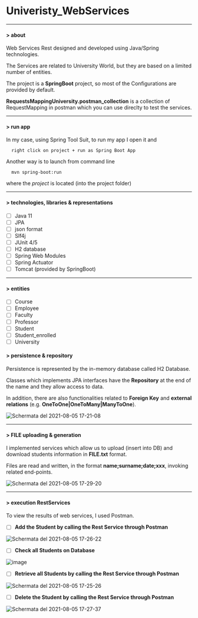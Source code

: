 # Univeristy_WebServices

---

#### > about

Web Services Rest designed and developed using Java/Spring technologies.

The Services are related to University World, but they are based on a limited number of entities. 

The project is a **SpringBoot** project, so most of the Configurations are provided by default.

**RequestsMappingUniversity.postman_collection** is a collection of RequestMapping in postman which you can use direclty to test the services.



---

#### > run app

In my case, using Spring Tool Suit, to run my app I open it and
```
  right click on project + run as Spring Boot App
```
Another way is to launch from command line
```
  mvn spring-boot:run
```
where the *project* is located (into the project folder)

---

#### > technologies, libraries & representations

- [ ] Java 11
- [ ] JPA
- [ ] json format
- [ ] Slf4j
- [ ] JUnit 4/5
- [ ] H2 database
- [ ] Spring Web Modules
- [ ] Spring Actuator
- [ ] Tomcat (provided by SpringBoot)

---
#### > entities 

- [ ] Course
- [ ] Employee
- [ ] Faculty
- [ ] Professor
- [ ] Student
- [ ] Student_enrolled
- [ ] University 

#### > persistence & repository 

Persistence is represented by the in-memory database called H2 Database.

Classes which implements JPA interfaces have the **Repository** at the end of the name and they allow access to data.

In addition, there are also functionalities related to **Foreign Key** and **external relations** (e.g. **OneToOne|OneToMany|ManyToOne**).

![Schermata del 2021-08-05 17-21-08](https://user-images.githubusercontent.com/45211249/128376030-3bfba1ae-3a32-458d-9317-3f7dacfe79da.png)


--- 

#### > FILE uploading & generation

I implemented services which allow us to upload (insert into DB) and download students information in **FILE.txt** format. 

Files are read and written, in the format **name;surname;date;xxx**, invoking related end-points.

![Schermata del 2021-08-05 17-29-20](https://user-images.githubusercontent.com/45211249/128377448-4ff7c4ac-b4a7-42ec-a2f1-d4eb2bacce04.png)


--- 

#### > execution RestServices 

To view the results of web services, I used Postman.

- [ ] **Add the Student by calling the Rest Service through Postman**

![Schermata del 2021-08-05 17-26-22](https://user-images.githubusercontent.com/45211249/128376943-02e4bf71-01e1-4c06-8ead-cf53ad1845de.png)

- [ ] **Check all Students on Database**

![image](https://user-images.githubusercontent.com/45211249/123134899-8ee8e800-d451-11eb-828f-4ce07321387a.png)

- [ ] **Retrieve all Students by calling the Rest Service through Postman**

![Schermata del 2021-08-05 17-25-26](https://user-images.githubusercontent.com/45211249/128376716-250e0733-6f27-4ce2-bdcf-575253248a01.png)

- [ ] **Delete the Student by calling the Rest Service through Postman**

![Schermata del 2021-08-05 17-27-37](https://user-images.githubusercontent.com/45211249/128377148-0af9b1c7-4c7c-4643-89af-28e7b579c5ad.png)
